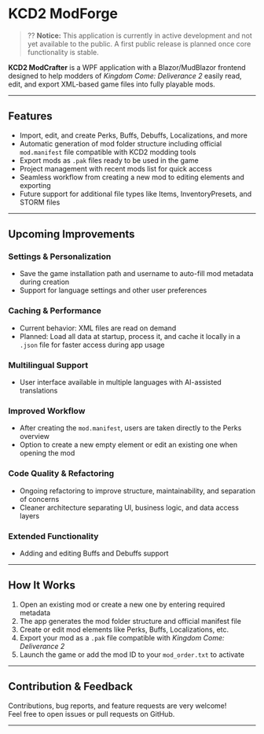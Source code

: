 # KCD2 ModForge

> ?? **Notice:** This application is currently in active development and not yet available to the public. A first public release is planned once core functionality is stable.

**KCD2 ModCrafter** is a WPF application with a Blazor/MudBlazor frontend designed to help modders of *Kingdom Come: Deliverance 2* easily read, edit, and export XML-based game files into fully playable mods.

---

## Features

- Import, edit, and create Perks, Buffs, Debuffs, Localizations, and more  
- Automatic generation of mod folder structure including official `mod.manifest` file compatible with KCD2 modding tools  
- Export mods as `.pak` files ready to be used in the game  
- Project management with recent mods list for quick access  
- Seamless workflow from creating a new mod to editing elements and exporting  
- Future support for additional file types like Items, InventoryPresets, and STORM files

---

## Upcoming Improvements

### Settings & Personalization
- Save the game installation path and username to auto-fill mod metadata during creation  
- Support for language settings and other user preferences

### Caching & Performance
- Current behavior: XML files are read on demand  
- Planned: Load all data at startup, process it, and cache it locally in a `.json` file for faster access during app usage

### Multilingual Support
- User interface available in multiple languages with AI-assisted translations

### Improved Workflow
- After creating the `mod.manifest`, users are taken directly to the Perks overview  
- Option to create a new empty element or edit an existing one when opening the mod

### Code Quality & Refactoring
- Ongoing refactoring to improve structure, maintainability, and separation of concerns  
- Cleaner architecture separating UI, business logic, and data access layers

### Extended Functionality
- Adding and editing Buffs and Debuffs support

---

## How It Works

1. Open an existing mod or create a new one by entering required metadata  
2. The app generates the mod folder structure and official manifest file  
3. Create or edit mod elements like Perks, Buffs, Localizations, etc.  
4. Export your mod as a `.pak` file compatible with *Kingdom Come: Deliverance 2*  
5. Launch the game or add the mod ID to your `mod_order.txt` to activate

---

## Contribution & Feedback

Contributions, bug reports, and feature requests are very welcome!  
Feel free to open issues or pull requests on GitHub.

---
